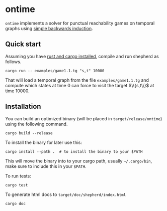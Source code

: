 # ontime

`ontime` implements a solver for punctual reachability games on temporal graphs using [simple backwards induction][ALG].

## Quick start

Assuming you have [rust and cargo installed](https://www.rust-lang.org/tools/install), compile and run shepherd as follows.

```
cargo run -- examples/game1.1.tg "s,t" 10000
```

That will load a temporal graph from the file `examples/game1.1.tg`
and compute which states at time 0 can force to visit the target $\\{s,t\\}$ at time 10000.


## Installation

You can build an optimized binary (will be placed in `target/release/ontime`) using the following command.

```
cargo build --release
```

To install the binary for later use this:
```
cargo install --path .  # to install the binary to your $PATH
```
This will move the binary into to your cargo path, usually `~/.cargo/bin`, make sure to include this in your `$PATH`.

To run tests:
```
cargo test
```

To generate html docs to `target/doc/shepherd/index.html`
```
cargo doc
```

[ALG]: https://github.com/pazz/ontime/blob/main/src/main.rs#L40
